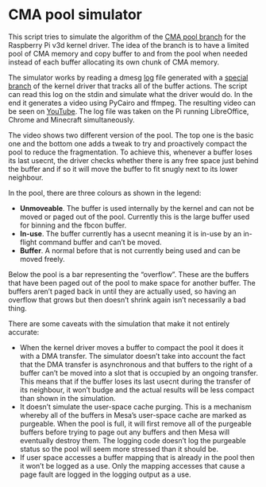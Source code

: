 # CMA pool simulator

This script tries to simulate the algorithm of the [CMA pool branch](https://github.com/bpeel/linux/tree/nroberts/cma-pool-compact) for the Raspberry Pi v3d kernel driver. The idea of the branch is to have a limited pool of CMA memory and copy buffer to and from the pool when needed instead of each buffer allocating its own chunk of CMA memory.

The simulator works by reading a dmesg [log](log.txt) file generated with a [special branch](https://github.com/bpeel/linux/tree/nroberts/bo-usage-logging) of the kernel driver that tracks all of the buffer actions. The script can read this log on the stdin and simulate what the driver would do. In the end it generates a video using PyCairo and ffmpeg. The resulting video can be seen on [YouTube](https://youtu.be/QZngqi833hg). The log file was taken on the Pi running LibreOffice, Chrome and Minecraft simultaneously.

The video shows two different version of the pool. The top one is the basic one and the bottom one adds a tweak to try and proactively compact the pool to reduce the fragmentation. To achieve this, whenever a buffer loses its last usecnt, the driver checks whether there is any free space just behind the buffer and if so it will move the buffer to fit snugly next to its lower neighbour.

In the pool, there are three colours as shown in the legend:

* **Unmoveable**. The buffer is used internally by the kernel and can not be moved or paged out of the pool. Currently this is the large buffer used for binning and the fbcon buffer.
* **In-use**. The buffer currently has a usecnt meaning it is in-use by an in-flight command buffer and can’t be moved.
* **Buffer**. A normal before that is not currently being used and can be moved freely.

Below the pool is a bar representing the “overflow”. These are the buffers that have been paged out of the pool to make space for another buffer. The buffers aren’t paged back in until they are actually used, so having an overflow that grows but then doesn’t shrink again isn’t necessarily a bad thing.

There are some caveats with the simulation that make it not entirely accurate:

* When the kernel driver moves a buffer to compact the pool it does it with a DMA transfer. The simulator doesn’t take into account the fact that the DMA transfer is asynchronous and that buffers to the right of a buffer can’t be moved into a slot that is occupied by an ongoing transfer. This means that if the buffer loses its last usecnt during the transfer of its neighbour, it won’t budge and the actual results will be less compact than shown in the simulation.
* It doesn’t simulate the user-space cache purging. This is a mechanism whereby all of the buffers in Mesa’s user-space cache are marked as purgeable. When the pool is full, it will first remove all of the purgeable buffers before trying to page out any buffers and then Mesa will eventually destroy them. The logging code doesn’t log the purgeable status so the pool will seem more stressed than it should be.
* If user space accesses a buffer mapping that is already in the pool then it won’t be logged as a use. Only the mapping accesses that cause a page fault are logged in the logging output as a use.
